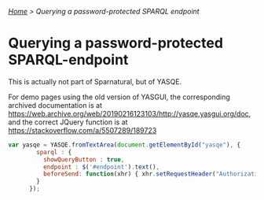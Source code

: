 _[Home](index.html) > Querying a password-protected SPARQL endpoint_


# Querying a password-protected SPARQL-endpoint

This is actually not part of Sparnatural, but of YASQE.

For demo pages using the old version of YASGUI, the corresponding archived documentation is at https://web.archive.org/web/20190216123103/http://yasqe.yasgui.org/doc, and the correct JQuery function is at https://stackoverflow.com/a/5507289/189723

```javascript
var yasqe = YASQE.fromTextArea(document.getElementById("yasqe"), {
        sparql : {
          showQueryButton : true,
          endpoint : $('#endpoint').text(),
          beforeSend: function(xhr) { xhr.setRequestHeader("Authorization", "Basic " + btoa(username + ":" + password)); };
        }
      });
```

